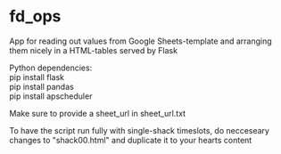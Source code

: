 # fd_ops
App for reading out values from Google Sheets-template and arranging them nicely in a HTML-tables served by Flask

Python dependencies: <br>
pip install flask <br>
pip install pandas <br>
pip install apscheduler <br>

Make sure to provide a sheet_url in sheet_url.txt

To have the script run fully with single-shack timeslots, do necceseary changes to "shack00.html" and duplicate it to your hearts content
